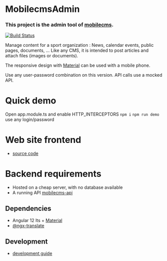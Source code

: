 # MobilecmsAdmin

### This project is the admin tool of [mobilecms](https://github.com/OlivierB29/mobilecms).

[![Build Status](https://travis-ci.org/OlivierB29/mobilecms-admin.svg?branch=master)](https://travis-ci.org/OlivierB29/mobilecms-admin)

Manage content for a sport organization : News, calendar events, public pages, documents, ...
Like any CMS, it is intended to post articles and attach files (images or documents).

The responsive design with [Material](https://material.angular.io/) can be used with a mobile phone.


Use any user-password combination on this version. API calls use a mocked API.

# Quick demo
Open app.module.ts and enable HTTP_INTERCEPTORS
`npm i`
`npm run demo`
use any login/password

# Web site frontend
- [source code](https://github.com/OlivierB29/mobilecms)

# Backend requirements
- Hosted on a cheap server, with no database available
- A running API [mobilecms-api](https://github.com/OlivierB29/mobilecms-api)

## Dependencies
- Angular 12 lts + [Material](https://material.angular.io/)
- [@ngx-translate](http://www.ngx-translate.com/)

## Development
- [development guide](development.md)
